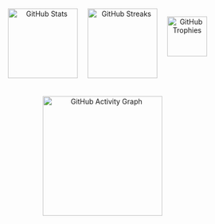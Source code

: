 
###

<div align="center" style="display: flex; justify-content: center; gap: 20px; flex-wrap: wrap;">
  <!-- Stats -->

  <img src="https://github-readme-stats.vercel.app/api?username=gwxndolyn&hide_title=false&hide_rank=false&show_icons=true&include_all_commits=true&count_private=true&disable_animations=false&theme=dracula&locale=en&hide_border=true&order=1" height="140" alt="GitHub Stats" />
  
  <!-- Streaks -->
  <img src="https://streak-stats.demolab.com?user=gwxndolyn&locale=en&mode=daily&theme=dracula&hide_border=true&border_radius=5&order=3" height="140" alt="GitHub Streaks" />

<!-- Trophy Section -->
<div align="center" style="margin-top: 16px;">
  <img src="https://github-profile-trophy.vercel.app?username=gwxndolyn&theme=dracula&column=-1&row=1&margin-w=8&margin-h=8&no-bg=false&no-frame=true&order=4" height="80" alt="GitHub Trophies" />
</div>

<!-- Activity Graph -->
<div align="center" style="margin-top: 16px;">
  <img src="https://github-readme-activity-graph.vercel.app/graph?username=gwxndolyn&radius=16&theme=dracula&area=true&order=5&hide_border=true&hide_title=false" height="240" alt="GitHub Activity Graph" />
</div>




###


